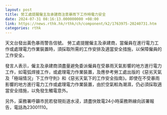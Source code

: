 ```yaml
---
layout: post
title: 勞工處提醒僱主及承建商注意暴雨下工作時電力安全
date: 2024-07-31 08:16:13.000000000 +08:00
link: https://news.rthk.hk/rthk/ch/component/k2/1763975-20240731.htm
categories: rthk
---
```


天文台發出黃色暴雨警告信號。 勞工處提醒僱主及承建商，當僱員在進行電力工作或處理電力作業裝置時，須採取所需的工作安排及適當安全措施，以保障僱員的工作安全。

發言人表示，僱主及承建商須盡量避免委派僱員在受暴雨天氣影響的地方進行電力工作，如電弧焊接工作，或處理電力作業裝置，及應參考勞工處出版的《惡劣天氣及「極端情況」下工作守則》和《惡劣天氣下的工作安全指南》。即使在不受暴雨影響的地方進行電力工作或處理電力作業裝置，由於空氣較為潮濕，仍必須採取適當安全措施，以免發生觸電意外。

另外，渠務署呼籲市民若發現街道水浸，請盡快致電24小時渠務熱線向該署報告，電話為23001110。
